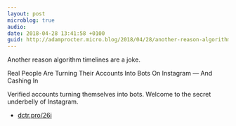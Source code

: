 ```yaml
---
layout: post
microblog: true
audio: 
date: 2018-04-28 13:41:58 +0100
guid: http://adamprocter.micro.blog/2018/04/28/another-reason-algorithm.html
---
```

Another reason algorithm timelines are a joke. 

Real People Are Turning Their Accounts Into Bots On Instagram — And Cashing In

Verified accounts turning themselves into bots. Welcome to the secret underbelly of Instagram.

- [dctr.pro/26i](http://dctr.pro/26i)
